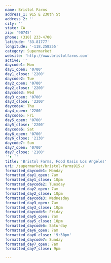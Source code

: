 ```yaml
---
name: Bristol Farms
address_1: 915 E 230th St
address_2: ''
city: ''
state: CA
zip: '90745'
phone: (310) 233-4700
latitude: '33.81777'
longitude: '-118.258255'
category: Supermarket
website: 'http://www.bristolfarms.com'
active: ''
daycode1: Mon
day1_open: '0700'
day1_close: '2200'
daycode2: Tue
day2_open: '0700'
day2_close: '2200'
daycode3: Wed
day3_open: '0700'
day3_close: '2200'
daycode4: Thu
day4_open: '2200'
daycode5: Fri
day5_open: '0700'
day5_close: '2200'
daycode6: Sat
day6_open: '0700'
day6_close: '2130'
daycode7: Sun
day7_open: '0700'
day7_close: '2100'
'': ''
title: 'Bristol Farms, Food Oasis Los Angeles'
uri: /supermarket/bristol-farms915-/
formatted_daycode1: Monday
formatted_day1_open: 7am
formatted_day1_close: 10pm
formatted_daycode2: Tuesday
formatted_day2_open: 7am
formatted_day2_close: 10pm
formatted_daycode3: Wednesday
formatted_day3_open: 7am
formatted_day3_close: 10pm
formatted_daycode5: Friday
formatted_day5_open: 7am
formatted_day5_close: 10pm
formatted_daycode6: Saturday
formatted_day6_open: 7am
formatted_day6_close: '9:30pm'
formatted_daycode7: Sunday
formatted_day7_open: 7am
formatted_day7_close: 9pm

---
```

